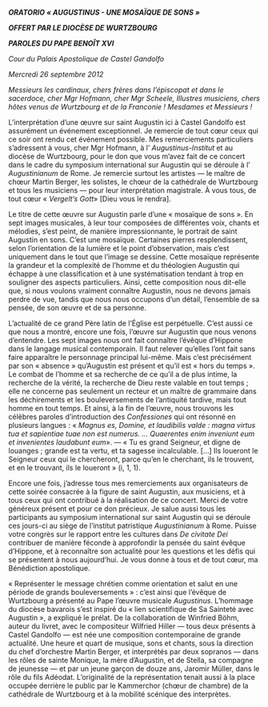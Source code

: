 ***ORATORIO « *AUGUSTINUS - UNE MOSAÏQUE DE SONS* »***

***OFFERT PAR LE DIOCÈSE DE WURTZBOURG***

***PAROLES DU PAPE BENOÎT XVI***

*Cour du Palais Apostolique de Castel Gandolfo*

*Mercredi 26 septembre 2012*

*Messieurs les cardinaux, chers frères dans l’épiscopat et dans le sacerdoce, cher Mgr Hofmann, cher Mgr Scheele, Illustres musiciens, chers hôtes venus de Wurtzbourg et de la Franconie ! Mesdames et Messieurs !*

L’interprétation d’une œuvre sur saint Augustin ici à Castel Gandolfo est assurément un événement exceptionnel. Je remercie de tout cœur ceux qui ce soir ont rendu cet événement possible. Mes remerciements particuliers s’adressent à vous, cher Mgr Hofmann, à l’ *Augustinus-Institut* et au diocèse de Wurtzbourg, pour le don que vous m’avez fait de ce concert dans le cadre du symposium international sur Augustin qui se déroule à l’ *Augustinianum* de Rome. Je remercie surtout les artistes — le maître de chœur Martin Berger, les solistes, le chœur de la cathédrale de Wurtzbourg et tous les musiciens — pour leur interprétation magistrale. À vous tous, de tout cœur « *Vergelt’s Gott*» [Dieu vous le rendra].

Le titre de cette œuvre sur Augustin parle d’une « mosaïque de sons ». En sept images musicales, à leur tour composées de différentes voix, chants et mélodies, s’est peint, de manière impressionnante, le portrait de saint Augustin en sons. C’est une mosaïque. Certaines pierres resplendissent, selon l’orientation de la lumière et le point d’observation, mais c’est uniquement dans le tout que l’image se dessine. Cette mosaïque représente la grandeur et la complexité de l’homme et du théologien Augustin qui échappe à une classification et à une systématisation tendant à trop en souligner des aspects particuliers. Ainsi, cette composition nous dit-elle que, si nous voulons vraiment connaître Augustin, nous ne devons jamais perdre de vue, tandis que nous nous occupons d’un détail, l’ensemble de sa pensée, de son œuvre et de sa personne.

L’actualité de ce grand Père latin de l’Église est perpétuelle. C’est aussi ce que nous a montré, encore une fois, l’œuvre sur Augustin que nous venons d’entendre. Les sept images nous ont fait connaître l’évêque d’Hippone dans le langage musical contemporain. Il faut relever qu’elles l’ont fait sans faire apparaître le personnage principal lui-même. Mais c’est précisément par son « absence » qu’Augustin est présent et qu’il est « hors du temps ». Le combat de l’homme et sa recherche de ce qu’il a de plus intime, la recherche de la vérité, la recherche de Dieu reste valable en tout temps ; elle ne concerne pas seulement un recteur et un maître de grammaire dans les déchirements et les bouleversements de l’antiquité tardive, mais tout homme en tout temps. Et ainsi, à la fin de l’œuvre, nous trouvons les célèbres paroles d’introduction des *Confessiones* qui ont résonné en plusieurs langues : « *Magnus es, Domine, et laudibilis valde : magna virtus tua et sapientiae tuae non est numerus. ... Quaerentes enim inveniunt eum et invenientes laudabunt eum*». — « Tu es grand Seigneur, et digne de louanges ; grande est ta vertu, et ta sagesse incalculable. […] Ils loueront le Seigneur ceux qui le chercheront, parce qu’en le cherchant, ils le trouvent, et en le trouvant, ils le loueront » (i, 1, 1).

Encore une fois, j’adresse tous mes remerciements aux organisateurs de cette soirée consacrée à la figure de saint Augustin, aux musiciens, et à tous ceux qui ont contribué à la réalisation de ce concert. Merci de votre généreux présent et pour ce don précieux. Je salue aussi tous les participants au symposium international sur saint Augustin qui se déroule ces jours-ci au siège de l’institut patristique *Augustinianum* à Rome. Puisse votre congrès sur le rapport entre les cultures dans *De civitate Dei* contribuer de manière féconde à approfondir la pensée du saint évêque d’Hippone, et à reconnaître son actualité pour les questions et les défis qui se présentent à nous aujourd’hui. Je vous donne à tous et de tout cœur, ma Bénédiction apostolique.

« Représenter le message chrétien comme orientation et salut en une période de grands bouleversements » : c’est ainsi que l’évêque de Wurtzbourg a présenté au Pape l’œuvre musicale *Augustinus*. L’hommage du diocèse bavarois s’est inspiré du « lien scientifique de Sa Sainteté avec Augustin », a expliqué le prélat. De la collaboration de Winfried Böhm, auteur du livret, avec le compositeur Wilfried Hiller — tous deux présents à Castel Gandolfo — est née une composition contemporaine de grande actualité. Une heure et quart de musique, sons et chants, sous la direction du chef d’orchestre Martin Berger, et interprétés par deux sopranos — dans les rôles de sainte Monique, la mère d’Augustin, et de Stella, sa compagne de jeunesse — et par un jeune garçon de douze ans, Jaromir Müller, dans le rôle du fils Adéodat. L’originalité de la représentation tenait aussi à la place occupée derrière le public par le Kammerchor (chœur de chambre) de la cathédrale de Wurtzbourg et à la mobilité scénique des interprètes.